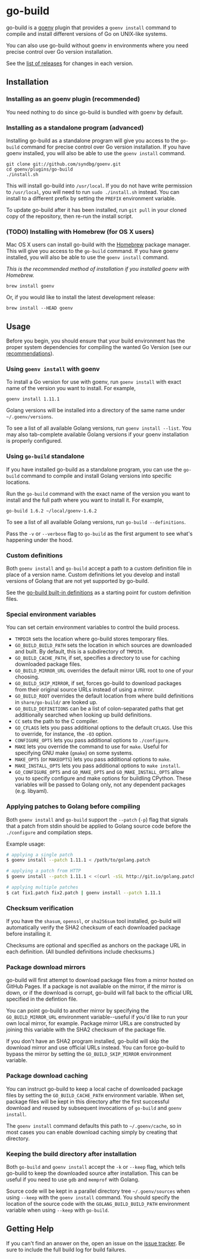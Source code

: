 # go-build

go-build is a [goenv](https://github.com/go-nv/goenv) plugin that
provides a `goenv install` command to compile and install different versions
of Go on UNIX-like systems.

You can also use go-build without goenv in environments where you need
precise control over Go version installation.

See the [list of releases](https://github.com/go-nv/goenv/releases)
for changes in each version.


## Installation

### Installing as an goenv plugin (recommended)

You need nothing to do since go-build is bundled with goenv by
default.

### Installing as a standalone program (advanced)

Installing go-build as a standalone program will give you access to the
`go-build` command for precise control over Go version installation. If you
have goenv installed, you will also be able to use the `goenv install` command.

    git clone git://github.com/syndbg/goenv.git
    cd goenv/plugins/go-build
    ./install.sh

This will install go-build into `/usr/local`. If you do not have write
permission to `/usr/local`, you will need to run `sudo ./install.sh` instead.
You can install to a different prefix by setting the `PREFIX` environment
variable.

To update go-build after it has been installed, run `git pull` in your cloned
copy of the repository, then re-run the install script.

### (TODO) Installing with Homebrew (for OS X users)

Mac OS X users can install go-build with the [Homebrew](http://brew.sh)
package manager. This will give you access to the `go-build` command. If you
have goenv installed, you will also be able to use the `goenv install` command.

*This is the recommended method of installation if you installed goenv with
Homebrew.*

    brew install goenv

Or, if you would like to install the latest development release:

    brew install --HEAD goenv

## Usage

Before you begin, you should ensure that your build environment has the proper
system dependencies for compiling the wanted Go Version (see our [recommendations](https://github.com/go-nv/goenv/wiki#suggested-build-environment)).

### Using `goenv install` with goenv

To install a Go version for use with goenv, run `goenv install` with
exact name of the version you want to install. For example,

    goenv install 1.11.1

Golang versions will be installed into a directory of the same name under
`~/.goenv/versions`.

To see a list of all available Golang versions, run `goenv install --list`. You
may also tab-complete available Golang versions if your goenv installation is
properly configured.

### Using `go-build` standalone

If you have installed go-build as a standalone program, you can use the
`go-build` command to compile and install Golang versions into specific
locations.

Run the `go-build` command with the exact name of the version you want to
install and the full path where you want to install it. For example,

    go-build 1.6.2 ~/local/goenv-1.6.2

To see a list of all available Golang versions, run `go-build --definitions`.

Pass the `-v` or `--verbose` flag to `go-build` as the first argument to see
what's happening under the hood.

### Custom definitions

Both `goenv install` and `go-build` accept a path to a custom definition file
in place of a version name. Custom definitions let you develop and install
versions of Golang that are not yet supported by go-build.

See the [go-build built-in definitions](https://github.com/go-nv/goenv/tree/master/plugins/go-build/share/go-build) as a starting point for
custom definition files.

[definitions]: https://github.com/go-nv/goenv/tree/master/plugins/go-build/share/go-build

### Special environment variables

You can set certain environment variables to control the build process.

* `TMPDIR` sets the location where go-build stores temporary files.
* `GO_BUILD_BUILD_PATH` sets the location in which sources are downloaded and
  built. By default, this is a subdirectory of `TMPDIR`.
* `GO_BUILD_CACHE_PATH`, if set, specifies a directory to use for caching
  downloaded package files.
* `GO_BUILD_MIRROR_URL` overrides the default mirror URL root to one of your
  choosing.
* `GO_BUILD_SKIP_MIRROR`, if set, forces go-build to download packages from
  their original source URLs instead of using a mirror.
* `GO_BUILD_ROOT` overrides the default location from where build definitions
  in `share/go-build/` are looked up.
* `GO_BUILD_DEFINITIONS` can be a list of colon-separated paths that get
  additionally searched when looking up build definitions.
* `CC` sets the path to the C compiler.
* `GO_CFLAGS` lets you pass additional options to the default `CFLAGS`. Use
  this to override, for instance, the `-O3` option.
* `CONFIGURE_OPTS` lets you pass additional options to `./configure`.
* `MAKE` lets you override the command to use for `make`. Useful for specifying
  GNU make (`gmake`) on some systems.
* `MAKE_OPTS` (or `MAKEOPTS`) lets you pass additional options to `make`.
* `MAKE_INSTALL_OPTS` lets you pass additional options to `make install`.
* `GO_CONFIGURE_OPTS` and `GO_MAKE_OPTS` and `GO_MAKE_INSTALL_OPTS` allow
  you to specify configure and make options for buildling CPython. These variables
  will be passed to Golang only, not any dependent packages (e.g. libyaml).

### Applying patches to Golang before compiling

Both `goenv install` and `go-build` support the `--patch` (`-p`) flag that
signals that a patch from stdin should be applied to Golang source code before
the `./configure` and compilation steps.

Example usage:

```sh
# applying a single patch
$ goenv install --patch 1.11.1 < /path/to/golang.patch

# applying a patch from HTTP
$ goenv install --patch 1.11.1 < <(curl -sSL http://git.io/golang.patch)

# applying multiple patches
$ cat fix1.patch fix2.patch | goenv install --patch 1.11.1
```

### Checksum verification

If you have the `shasum`, `openssl`, or `sha256sum` tool installed, go-build will
automatically verify the SHA2 checksum of each downloaded package before
installing it.

Checksums are optional and specified as anchors on the package URL in each
definition. (All bundled definitions include checksums.)

### Package download mirrors

go-build will first attempt to download package files from a mirror hosted on
GitHub Pages. If a package is not available on the mirror, if the mirror
is down, or if the download is corrupt, go-build will fall back to the
official URL specified in the defintion file.

You can point go-build to another mirror by specifying the
`GO_BUILD_MIRROR_URL` environment variable--useful if you'd like to run your
own local mirror, for example. Package mirror URLs are constructed by joining
this variable with the SHA2 checksum of the package file.

If you don't have an SHA2 program installed, go-build will skip the download
mirror and use official URLs instead. You can force go-build to bypass the
mirror by setting the `GO_BUILD_SKIP_MIRROR` environment variable.

### Package download caching

You can instruct go-build to keep a local cache of downloaded package files
by setting the `GO_BUILD_CACHE_PATH` environment variable. When set, package
files will be kept in this directory after the first successful download and
reused by subsequent invocations of `go-build` and `goenv install`.

The `goenv install` command defaults this path to `~/.goenv/cache`, so in most
cases you can enable download caching simply by creating that directory.

### Keeping the build directory after installation

Both `go-build` and `goenv install` accept the `-k` or `--keep` flag, which
tells go-build to keep the downloaded source after installation. This can be
useful if you need to use `gdb` and `memprof` with Golang.

Source code will be kept in a parallel directory tree `~/.goenv/sources` when
using `--keep` with the `goenv install` command. You should specify the
location of the source code with the `GOLANG_BUILD_BUILD_PATH` environment
variable when using `--keep` with `go-build`.

## Getting Help

If you can't find an answer on the, open an issue on the [issue
tracker](https://github.com/go-nv/goenv/issues). Be sure to include
the full build log for build failures.
